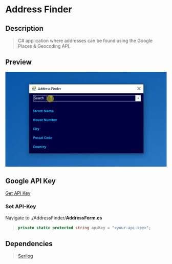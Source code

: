 # Address Finder

## Description
> C# application where addresses can be found using the Google Places &amp; Geocoding API.

## Preview
![](https://github.com/nicholas-dietz/address-finder/blob/master/img/preview.gif)

## Google API Key
[Get API Key](https://developers.google.com/maps/documentation/javascript/get-api-key?hl=en)

### Set API-Key
Navigate to ./AddressFinder/**AddressForm.cs**
>```csharp
>private static protected string apiKey = "<your-api-key>";
>```
  
## Dependencies
> [Serilog](https://github.com/serilog/serilog)
